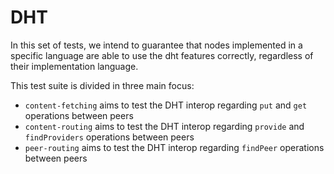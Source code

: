 # DHT

In this set of tests, we intend to guarantee that nodes implemented in a specific language are able to use the dht features correctly, regardless of their implementation language.

This test suite is divided in three main focus:

- `content-fetching` aims to test the DHT interop regarding `put` and `get` operations between peers
- `content-routing` aims to test the DHT interop regarding `provide` and `findProviders` operations between peers
- `peer-routing` aims to test the DHT interop regarding `findPeer` operations between peers
